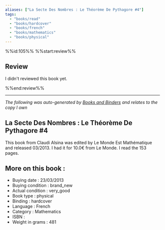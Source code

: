 ```yaml
---
aliases: ["La Secte Des Nombres : Le Théorème De Pythagore #4"] 
tags: 
  - "books/read" 
  - "books/hardcover" 
  - "books/french"
  - "books/mathematics"
  - "books/physical"
---
```

%%id:105%%
%%start:review%%
## Review
I didn't reviewed this book yet. 

%%end:review%%

---
_The following was auto-generated by [Books and Binders](Books%20and%20Binders.md) and relates to the copy I own_
## La Secte Des Nombres : Le Théorème De Pythagore #4
This book from Claudi Alsina was edited by Le Monde Est Mathématique and released 03/2013. I had it for 10.0€ from Le Monde. I read the 153 pages.

## More on this book :
- Buying date : 23/03/2013
- Buying condition : brand_new
- Actual condition : very_good
- Book type : physical
- Binding : hardcover
- Language : French
- Category : Mathematics
- ISBN : 
- Weight in grams : 481
